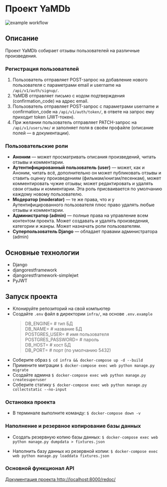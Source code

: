 # Проект YaMDb
![example workflow](https://github.com/feel2code/yamdb_final/actions/workflows/yamdb_workflow.yml/badge.svg)
## Описание

Проект YaMDb собирает отзывы пользователей на различные произведения.

### Регистрация пользователей

1. Пользователь отправляет POST-запрос на добавление нового пользователя с параметрами email и username на ```/api/v1/auth/signup/```.
2. YaMDB отправляет письмо с кодом подтверждения (confirmation_code) на адрес email.
3. Пользователь отправляет POST-запрос с параметрами username и confirmation_code на ```/api/v1/auth/token/```, в ответе на запрос ему приходит token (JWT-токен).
4. При желании пользователь отправляет PATCH-запрос на ```/api/v1/users/me/``` и заполняет поля в своём профайле (описание полей — в документации).

### Пользовательские роли

+ **Аноним** — может просматривать описания произведений, читать отзывы и комментарии.
+ **Аутентифицированный пользователь (user)** — может, как и Аноним, читать всё, дополнительно он может публиковать отзывы и ставить оценку произведениям (фильмам/книгам/песенкам), может комментировать чужие отзывы; может редактировать и удалять свои отзывы и комментарии. Эта роль присваивается по умолчанию каждому новому пользователю.
+ **Модератор (moderator)** — те же права, что и у Аутентифицированного пользователя плюс право удалять любые отзывы и комментарии.
+ **Администратор (admin)** — полные права на управление всем контентом проекта. Может создавать и удалять произведения, категории и жанры. Может назначать роли пользователям.
+ **Суперпользователь Django** — обладает правами администратора (admin)

## Основные технологии

+ Django
+ djangorestframework
+ djangorestframework-simplejwt
+ PyJWT

## Запуск проекта
- Клонируйте репозиторий на свой компьютер
- Создайте `.env` файл в директории `infra/`, на основе `.env.example`
  >DB_ENGINE= # тип БД\
  >DB_NAME= # название БД\
  >POSTGRES_USER= # имя пользователя\
  >POSTGRES_PASSWORD= # пароль\
  >DB_HOST= # хост БД\
  >DB_PORT= # порт (по умолчанию 5432)
- Соберите образ
  `$ cd infra && docker-compose up -d --build`
- Примените миграции
  `$ docker-compose exec web python manage.py migrate`
- Создайте админа
  `$ docker-compose exec web python manage.py createsuperuser`
- Соберите статику
  `$ docker-compose exec web python manage.py collectstatic --no-input`

### Остановка проекта
- В терминале выполните команду:
  `$ docker-compose down -v`

### Наполнение и резервное копирование базы данных
- Создать резервную копию базы данных:
  `$ docker-compose exec web python manage.py dumpdata > fixtures.json`

- Наполнить базу данных из резервной копии:
  `$ docker-compose exec web python manage.py loaddata fixtures.json`

### Основной функционал API

[Документация проекта http://localhost:8000/redoc/](http://localhost:8000/redoc/)